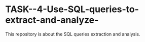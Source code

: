 # TASK--4-Use-SQL-queries-to-extract-and-analyze-
This repository is about the SQL queries extraction and analysis.

